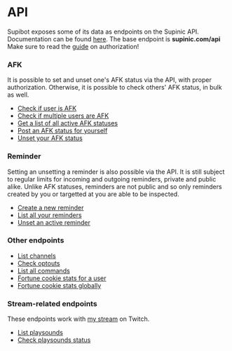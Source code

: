 # API
Supibot exposes some of its data as endpoints on the Supinic API.
Documentation can be found [here](https://supinic.com/api). The base endpoint is **supinic.com/api**
Make sure to read the [guide](https://supinic.com/api/#api-_) on authorization!

### AFK
It is possible to set and unset one's AFK status via the API, with proper authorization.
Otherwise, it is possible to check others' AFK status, in bulk as well.

 - [Check if user is AFK](https://supinic.com/api/#api-Bot-CheckAFK)
 - [Check if multiple users are AFK](https://supinic.com/api/#api-Bot-CheckMultipleAFK)
 - [Get a list of all active AFK statuses](https://supinic.com/api/#api-Bot-GetAFK)
 - [Post an AFK status for yourself](https://supinic.com/api/#api-Bot-PostAFK)
 - [Unset your AFK status](https://supinic.com/api/#api-Bot-UnsetAFK)

### Reminder
Setting an unsetting a reminder is also possible via the API. 
It is still subject to regular limits for incoming and outgoing reminders, private and public alike.
Unlike AFK statuses, reminders are not public and so only reminders created by you or targetted at you are able to be inspected.

 - [Create a new reminder](https://supinic.com/api/#api-Bot-CreateReminder)
 - [List all your reminders](https://supinic.com/api/#api-Bot-ListReminders)
 - [Unset an active reminder](https://supinic.com/api/#api-Bot-UnsetReminder)
  
### Other endpoints
- [List channels](https://supinic.com/api/#api-Bot-GetChannelList)
- [Check optouts](https://supinic.com/api/#api-Bot-CheckFilterStatus)
- [List all commands](https://supinic.com/api/#api-Bot-GetCommandList)
- [Fortune cookie stats for a user](https://supinic.com/api/#api-Bot-GetCookieStatus)
- [Fortune cookie stats globally](https://supinic.com/api/#api-Bot-ListCookieStats)

### Stream-related endpoints
These endpoints work with [my stream](https://twitch.tv/supinic) on Twitch.

- [List playsounds](https://supinic.com/api/#api-Bot-GetPlaysoundList)
- [Check playsounds status](https://supinic.com/api/#api-Bot-GetPlaysoundEnabled)